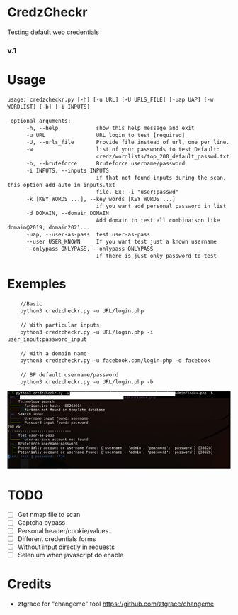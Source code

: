 # CredzCheckr
Testing default web credentials

### v.1

# Usage

```
usage: credzcheckr.py [-h] [-u URL] [-U URLS_FILE] [-uap UAP] [-w WORDLIST] [-b] [-i INPUTS]

 optional arguments:
	  -h, --help            show this help message and exit
	  -u URL                URL login to test [required]
	  -U, --urls_file       Provide file instead of url, one per line.
	  -w                    list of your passwords to test Default:
	                        credz/wordlists/top_200_default_passwd.txt
	  -b, --bruteforce      Bruteforce username/password
	  -i INPUTS, --inputs INPUTS
	                        if that not found inputs during the scan, this option add auto in inputs.txt
	                        file. Ex: -i "user:passwd"
	  -k [KEY_WORDS ...], --key_words [KEY_WORDS ...]
	                        if you want add personal password in list
	  -d DOMAIN, --domain DOMAIN
	                        Add domain to test all combinaison like domain@2019, domain2021...
	  -uap, --user-as-pass  test user-as-pass
	  --user USER_KNOWN     If you want test just a known username
	  --onlypass ONLYPASS, --onlypass ONLYPASS
	                        If there is just only password to test

```

# Exemples

```
	//Basic
	python3 credzcheckr.py -u URL/login.php 

	// With particular inputs
	python3 credzcheckr.py -u URL/login.php -i user_input:password_input

	// With a domain name
	python3 credzcheckr.py -u facebook.com/login.php -d facebook

	// BF default username/password
	python3 credzcheckr.py -u URL/login.php -b
```

![alt tag](https://github.com/c0dejump/CredzCheckr/blob/main/static/bf_credz.png)


# TODO

- [ ] Get nmap file to scan
- [ ] Captcha bypass
- [ ] Personal header/cookie/values...
- [ ] Different credentials forms
- [ ] Without input directly in requests
- [ ] Selenium when javascript do enable

# Credits

- ztgrace for "changeme" tool https://github.com/ztgrace/changeme


